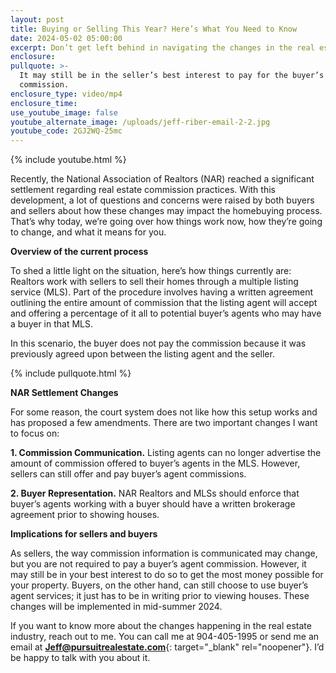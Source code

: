 ```yaml
---
layout: post
title: Buying or Selling This Year? Here’s What You Need to Know
date: 2024-05-02 05:00:00
excerpt: Don’t get left behind in navigating the changes in the real estate market.
enclosure:
pullquote: >-
  It may still be in the seller’s best interest to pay for the buyer’s agent’s
  commission.
enclosure_type: video/mp4
enclosure_time:
use_youtube_image: false
youtube_alternate_image: /uploads/jeff-riber-email-2-2.jpg
youtube_code: 2GJ2WQ-25mc
---
```

{% include youtube.html %}

Recently, the National Association of Realtors (NAR) reached a significant settlement regarding real estate commission practices. With this development, a lot of questions and concerns were raised by both buyers and sellers about how these changes may impact the homebuying process. That’s why today, we’re going over how things work now, how they’re going to change, and what it means for you.

**Overview of the current process**

To shed a little light on the situation, here’s how things currently are: Realtors work with sellers to sell their homes through a multiple listing service (MLS). Part of the procedure involves having a written agreement outlining the entire amount of commission that the listing agent will accept and offering a percentage of it all to potential buyer’s agents who may have a buyer in that MLS.

In this scenario, the buyer does not pay the commission because it was previously agreed upon between the listing agent and the seller.

{% include pullquote.html %}

**NAR Settlement Changes**

For some reason, the court system does not like how this setup works and has proposed a few amendments. There are two important changes I want to focus on:

**1\. Commission Communication.** Listing agents can no longer advertise the amount of commission offered to buyer’s agents in the MLS. However, sellers can still offer and pay buyer’s agent commissions.

**2\. Buyer Representation.** NAR Realtors and MLSs should enforce that buyer’s agents working with a buyer should have a written brokerage agreement prior to showing houses.

**Implications for sellers and buyers**

As sellers, the way commission information is communicated may change, but you are not required to pay a buyer’s agent commission. However, it may still be in your best interest to do so to get the most money possible for your property. Buyers, on the other hand, can still choose to use buyer’s agent services; it just has to be in writing prior to viewing houses. These changes will be implemented in mid-summer 2024.

If you want to know more about the changes happening in the real estate industry, reach out to me. You can call me at 904-405-1995 or send me an email at [**Jeff@pursuitrealestate.com**](mailto:Jeff@pursuitrealestate.com){: target="_blank" rel="noopener"}. I’d be happy to talk with you about it.